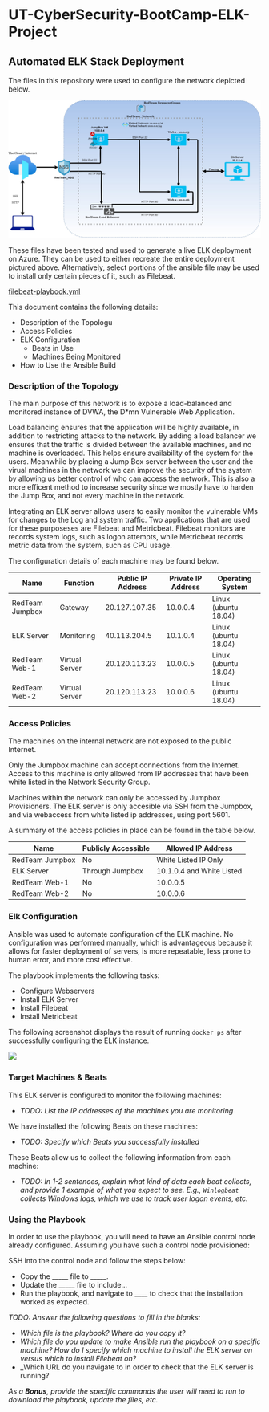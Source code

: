 # UT-CyberSecurity-BootCamp-ELK-Project

## Automated ELK Stack Deployment

The files in this repository were used to configure the network depicted below.

![ELK Network Diagram](https://github.com/NDamianRodz/UT-CyberSecurity-BootCamp-ELK-Project/blob/main/ELK%20Network%20Diagram.jpg)

These files have been tested and used to generate a live ELK deployment on Azure. They can be used to either recreate the entire deployment pictured above. Alternatively, select portions of the ansible file may be used to install only certain pieces of it, such as Filebeat.

  [filebeat-playbook.yml](https://github.com/NDamianRodz/UT-CyberSecurity-BootCamp-ELK-Project/blob/main/filebeat-playbook.yml)

This document contains the following details:
- Description of the Topologu
- Access Policies
- ELK Configuration
  - Beats in Use
  - Machines Being Monitored
- How to Use the Ansible Build


### Description of the Topology

The main purpose of this network is to expose a load-balanced and monitored instance of DVWA, the D*mn Vulnerable Web Application.

Load balancing ensures that the application will be highly available, in addition to restricting attacks to the network.
By adding a load balancer we ensures that the traffic is divided between the available machines, and no machine is overloaded. This helps ensure availability of the system for the users. Meanwhile by placing a Jump Box server between the user and the virual machines in the network we can improve the security of the system by allowing us better control of who can access the network. This is also a more efficent method to increase security since we mostly have to harden the Jump Box, and not every machine in the network. 

Integrating an ELK server allows users to easily monitor the vulnerable VMs for changes to the Log and system traffic. Two applications that are used for these purposeses are Filebeat and Metricbeat. Filebeat monitors are records system logs, such as logon attempts, while Metricbeat records metric data from the system, such as CPU usage.

The configuration details of each machine may be found below.


| Name            | Function       | Public IP Address | Private IP Address | Operating System     |
|-----------------|----------------|-------------------|--------------------|----------------------|
| RedTeam Jumpbox | Gateway        | 20.127.107.35     | 10.0.0.4           | Linux (ubuntu 18.04) |
| ELK Server      | Monitoring     | 40.113.204.5      | 10.1.0.4           | Linux (ubuntu 18.04) |
| RedTeam Web-1   | Virtual Server | 20.120.113.23     | 10.0.0.5           | Linux (ubuntu 18.04) |
| RedTeam Web-2   | Virtual Server | 20.120.113.23     | 10.0.0.6           | Linux (ubuntu 18.04) |

### Access Policies

The machines on the internal network are not exposed to the public Internet. 

Only the Jumpbox machine can accept connections from the Internet. Access to this machine is only allowed from IP addresses that have been white listed in the Network Security Group.

Machines within the network can only be accessed by Jumpbox Provisioners.
The ELK server is only accesible via SSH from the Jumpbox, and via webaccess from white listed ip addresses, using port 5601.

A summary of the access policies in place can be found in the table below.

| Name            | Publicly Accessible | Allowed IP Address        |
|-----------------|---------------------|---------------------------|
| RedTeam Jumpbox | No                  | White Listed IP Only      |
| ELK Server      | Through Jumpbox     | 10.1.0.4 and White Listed |
| RedTeam Web-1   | No                  | 10.0.0.5                  |
| RedTeam Web-2   | No                  | 10.0.0.6                  |


### Elk Configuration

Ansible was used to automate configuration of the ELK machine. No configuration was performed manually, which is advantageous because it allows for faster deployment of servers, is more repeatable, less prone to human error, and more cost effective.

The playbook implements the following tasks:
- Configure Webservers
- Install ELK Server
- Install Filebeat
- Install Metricbeat

The following screenshot displays the result of running `docker ps` after successfully configuring the ELK instance.

![](Images/docker_ps_output.png)

### Target Machines & Beats
This ELK server is configured to monitor the following machines:
- _TODO: List the IP addresses of the machines you are monitoring_

We have installed the following Beats on these machines:
- _TODO: Specify which Beats you successfully installed_

These Beats allow us to collect the following information from each machine:
- _TODO: In 1-2 sentences, explain what kind of data each beat collects, and provide 1 example of what you expect to see. E.g., `Winlogbeat` collects Windows logs, which we use to track user logon events, etc._

### Using the Playbook
In order to use the playbook, you will need to have an Ansible control node already configured. Assuming you have such a control node provisioned: 

SSH into the control node and follow the steps below:
- Copy the _____ file to _____.
- Update the _____ file to include...
- Run the playbook, and navigate to ____ to check that the installation worked as expected.

_TODO: Answer the following questions to fill in the blanks:_
- _Which file is the playbook? Where do you copy it?_
- _Which file do you update to make Ansible run the playbook on a specific machine? How do I specify which machine to install the ELK server on versus which to install Filebeat on?_
- _Which URL do you navigate to in order to check that the ELK server is running?

_As a **Bonus**, provide the specific commands the user will need to run to download the playbook, update the files, etc._

